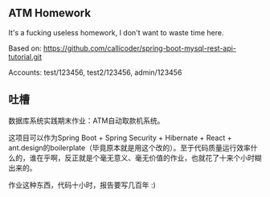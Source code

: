 ## ATM Homework

It's a fucking useless homework, I don't want to waste time here. 

Based on: https://github.com/callicoder/spring-boot-mysql-rest-api-tutorial.git

Accounts: test/123456, test2/123456, admin/123456

## 吐槽

数据库系统实践期末作业：ATM自动取款机系统。

这项目可以作为Spring Boot + Spring Security + Hibernate + React + ant.design的boilerplate（毕竟原本就是用这个改的）。至于代码质量运行效率什么的，谁在乎啊，反正就是个毫无意义、毫无价值的作业，也就花了十来个小时糊出来的。

作业这种东西，代码十小时，报告要写几百年 :)


